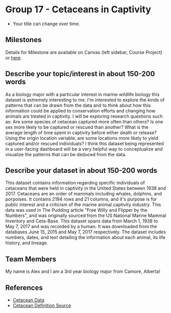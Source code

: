 # Group 17 - Cetaceans in Captivity

- Your title can change over time.

## Milestones

Details for Milestone are available on Canvas (left sidebar, Course Project) or [here](https://firas.moosvi.com/courses/data301/project/milestone01.html).

## Describe your topic/interest in about 150-200 words

As a biology major with a particular interest in marine wildlife biology this dataset is extremely interesting to me. I'm interested to explore the kinds of patterns that can be drawn from the data and to think about how this information could be applied to conservation efforts and changing how animals are treated in captivity. I will be exploring research questions such as: Are some species of cetacean captured more often than others? Is one sex more likely to be captured or rescued than another? What is the average length of time spent in captivity before either death or release? Using the origin location variable, are some locations more likely to yield captured and/or rescued individuals? I think this dataset being represented in a user-facing dashboard will be a very helpful way to conceptualize and visualize the patterns that can be deduced from the data.

## Describe your dataset in about 150-200 words

This dataset contains information regarding specific individuals of cetaceans that were held in captivity in the United States between 1938 and 2017. Cetaceans are an order of mammals including whales, dolphins, and porpoises. It contains 2194 rows and 21 columns, and it's purpose is for public interest and a criticism of the marine animal captivity industry. This data was used in The Pudding article "Free Willy and Flipper by the Numbers", and was originally sourced from the US National Marine Mammal Inventory and Ceta-Base. This dataset spans data from March 1, 1938 to May 7, 2017 and was recorded by a human. It was downloaded from the databases June 15, 2015 and May 7, 2017 respectively. The dataset includes numbers, dates, and text detailing the information about each animal, its life history, and lineage.

## Team Members

My name is Alex and I am a 3rd year biology major from Camore, Alberta!

## References

- [Cetacean Data](https://pudding.cool/2017/07/cetaceans/)
- [Cetacean Definition Source](https://www.britannica.com/topic/list-of-cetaceans-2057165#:~:text=Cetaceans%20(order%20Cetacea)%20are%20an,hair%E2%80%94all%20features%20of%20mammals.)


